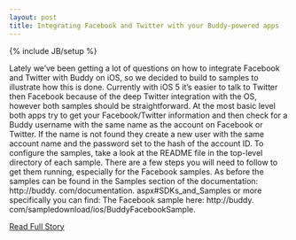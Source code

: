 ```yaml
---
layout: post
title: Integrating Facebook and Twitter with your Buddy-powered apps
---
```

{% include JB/setup %}<p>  Lately we’ve been getting a lot of questions on how to integrate Facebook and Twitter with Buddy on iOS, so we decided to build to samples to illustrate how this is done.  Currently with iOS 5 it’s easier to talk to Twitter then Facebook because of the deep Twitter integration with the OS, however both samples should be straightforward.  At the most basic level both apps try to get your Facebook/Twitter information and then check for a Buddy username with the same name as the account on Facebook or Twitter.  If the name is not found they create a new user with the same account name and the password set to the hash of the account ID.  To configure the samples, take a look at the README file in the top-level directory of each sample.  There are a few steps you will need to follow to get them running, especially for the Facebook samples.  As before the samples can be found in the Samples section of the documentation: http://buddy.  com/documentation.  aspx#SDKs_and_Samples or more specifically you can find:
 The Facebook sample here: http://buddy.  com/sampledownload/ios/BuddyFacebookSample.<br />
<p><a href="https://blog.buddy.com/2012/06/integrating-facebook-and-twitter-with-your-buddy-powered-apps/">Read Full Story</a></p>
